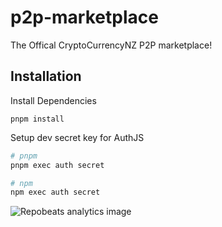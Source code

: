 # p2p-marketplace

The Offical CryptoCurrencyNZ P2P marketplace!

## Installation

Install Dependencies

```
pnpm install
```

Setup dev secret key for AuthJS

```bash
# pnpm
pnpm exec auth secret

# npm
npm exec auth secret
```


![Repobeats analytics image](https://repobeats.axiom.co/api/embed/your-analytics-key-here.svg "Repobeats analytics image")
